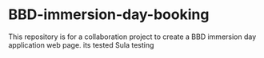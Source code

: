 # BBD-immersion-day-booking
This repository is for a collaboration project to create a BBD immersion day application web page.
its tested
Sula testing
